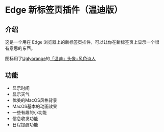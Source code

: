 # Edge 新标签页插件（温迪版）

## 介绍

这是一个用在 Edge 浏览器上的新标签页插件，可以让你在新标签页上显示一个很有意思的东西。

图标用了[Uglyorange](https://www.miyoushe.com/ys/accountCenter/postList?id=83163901)的[「温迪」头像+风色诗人](https://www.miyoushe.com/ys/article/29843610)

## 功能 

- 显示时间
- 显示天气
- 优美的MacOS风格背景
- MacOS基本的动画效果
- 一些有趣的小功能
- 信息收发功能
- 日程提醒功能